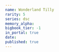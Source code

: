 ```yaml
---
name: Wonderland Tilly
rarity: 5
series: dsc
memory_alpha:
bigbook_tier: -1
in_portal: true
date:
published: true
---
```



